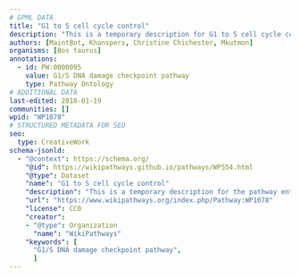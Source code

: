 ```yaml
---
# GPML DATA
title: "G1 to S cell cycle control"
description: "This is a temporary description for G1 to S cell cycle control"
authors: [MaintBot, Khanspers, Christine Chichester, Mkutmon]
organisms: [Bos taurus]
annotations:
  - id: PW:0000095
    value: G1/S DNA damage checkpoint pathway
    type: Pathway Ontology
# ADDITIONAL DATA
last-edited: 2018-01-19
communities: []
wpid: "WP1078"
# STRUCTURED METADATA FOR SEO
seo:
  type: CreativeWork
schema-jsonld:
  - "@context": https://schema.org/
    "@id": https://wikipathways.github.io/pathways/WP554.html
    "@type": Dataset
    "name": "G1 to S cell cycle control"
    "description": "This is a temporary description for the pathway entitled: G1 to S cell cycle control"
    "url": "https://www.wikipathways.org/index.php/Pathway:WP1078"
    "license": CC0
    "creator":
    - "@type": Organization
      "name": "WikiPathways"
    "keywords": [
      "G1/S DNA damage checkpoint pathway",
      ]
---
```

